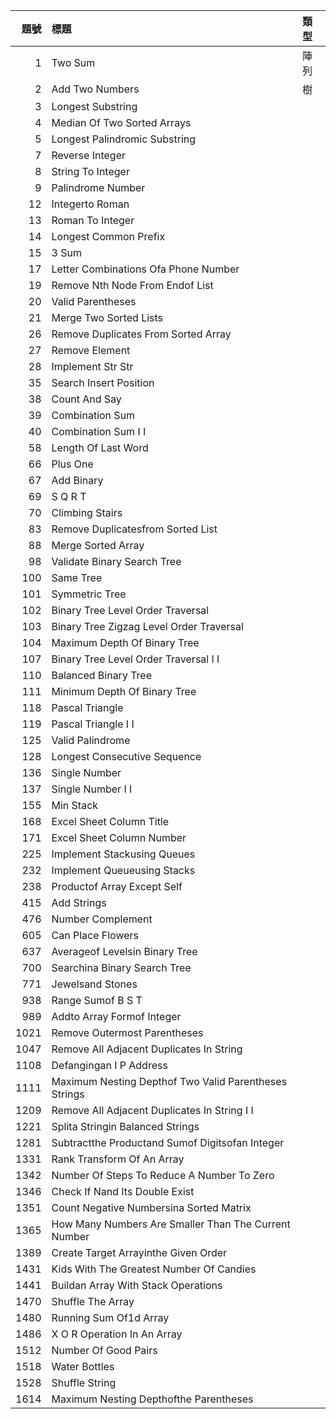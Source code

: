 | 題號 | 標題 | 類型 |
|----:|:----|:----|
| 1 |  Two Sum | 陣列 |
| 2 |  Add Two Numbers | 樹 |
| 3 |  Longest Substring |  |
| 4 |  Median Of Two Sorted Arrays |  |
| 5 |  Longest Palindromic Substring |  |
| 7 |  Reverse Integer |  |
| 8 |  String To Integer |  |
| 9 |  Palindrome Number |  |
| 12 |  Integerto Roman |  |
| 13 |  Roman To Integer |  |
| 14 |  Longest Common Prefix |  |
| 15 | 3 Sum |  |
| 17 |  Letter Combinations Ofa Phone Number |  |
| 19 |  Remove Nth Node From Endof List |  |
| 20 |  Valid Parentheses |  |
| 21 |  Merge Two Sorted Lists |  |
| 26 |  Remove Duplicates From Sorted Array |  |
| 27 |  Remove Element |  |
| 28 |  Implement Str Str |  |
| 35 |  Search Insert Position |  |
| 38 |  Count And Say |  |
| 39 |  Combination Sum |  |
| 40 |  Combination Sum I I |  |
| 58 |  Length Of Last Word |  |
| 66 |  Plus One |  |
| 67 |  Add Binary |  |
| 69 |  S Q R T |  |
| 70 |  Climbing Stairs |  |
| 83 |  Remove Duplicatesfrom Sorted List |  |
| 88 |  Merge Sorted Array |  |
| 98 |  Validate Binary Search Tree |  |
| 100 |  Same Tree |  |
| 101 |  Symmetric Tree |  |
| 102 |  Binary Tree Level Order Traversal |  |
| 103 |  Binary Tree Zigzag Level Order Traversal |  |
| 104 |  Maximum Depth Of Binary Tree |  |
| 107 |  Binary Tree Level Order Traversal I I |  |
| 110 |  Balanced Binary Tree |  |
| 111 |  Minimum Depth Of Binary Tree |  |
| 118 |  Pascal Triangle |  |
| 119 |  Pascal Triangle I I |  |
| 125 |  Valid Palindrome |  |
| 128 |  Longest Consecutive Sequence |  |
| 136 |  Single Number |  |
| 137 |  Single Number I I |  |
| 155 |  Min Stack |  |
| 168 |  Excel Sheet Column Title |  |
| 171 |  Excel Sheet Column Number |  |
| 225 |  Implement Stackusing Queues |  |
| 232 |  Implement Queueusing Stacks |  |
| 238 |  Productof Array Except Self |  |
| 415 |  Add Strings |  |
| 476 |  Number Complement |  |
| 605 |  Can Place Flowers |  |
| 637 |  Averageof Levelsin Binary Tree |  |
| 700 |  Searchina Binary Search Tree |  |
| 771 |  Jewelsand Stones |  |
| 938 |  Range Sumof B S T |  |
| 989 |  Addto Array Formof Integer |  |
| 1021 |  Remove Outermost Parentheses |  |
| 1047 |  Remove All Adjacent Duplicates In String |  |
| 1108 |  Defangingan I P Address |  |
| 1111 |  Maximum Nesting Depthof Two Valid Parentheses Strings |  |
| 1209 |  Remove All Adjacent Duplicates In String I I |  |
| 1221 |  Splita Stringin Balanced Strings |  |
| 1281 |  Subtractthe Productand Sumof Digitsofan Integer |  |
| 1331 |  Rank Transform Of An Array |  |
| 1342 |  Number Of Steps To Reduce A Number To Zero |  |
| 1346 |  Check If Nand Its Double Exist |  |
| 1351 |  Count Negative Numbersina Sorted Matrix |  |
| 1365 |  How Many Numbers Are Smaller Than The Current Number |  |
| 1389 |  Create Target Arrayinthe Given Order |  |
| 1431 |  Kids With The Greatest Number Of Candies |  |
| 1441 |  Buildan Array With Stack Operations |  |
| 1470 |  Shuffle The Array |  |
| 1480 |  Running Sum Of1d Array |  |
| 1486 |  X O R Operation In An Array |  |
| 1512 |  Number Of Good Pairs |  |
| 1518 |  Water Bottles |  |
| 1528 |  Shuffle String |  |
| 1614 |  Maximum Nesting Depthofthe Parentheses |  |
